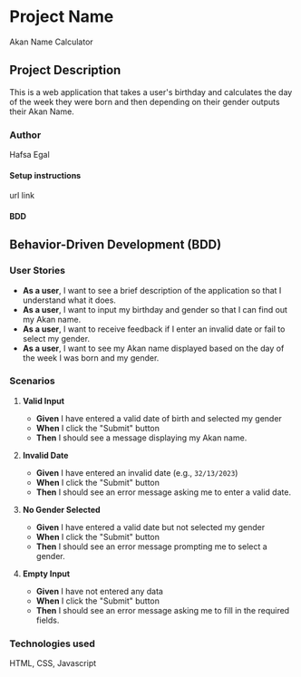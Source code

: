 # Project Name
Akan Name Calculator

## Project Description
This is a web application that takes a user's birthday and calculates the day of the week they were born and then depending on their gender outputs their Akan Name. 

### Author 
Hafsa Egal

#### Setup instructions
url link

#### BDD
## Behavior-Driven Development (BDD)

### User Stories
- **As a user**, I want to see a brief description of the application so that I understand what it does.
- **As a user**, I want to input my birthday and gender so that I can find out my Akan name.
- **As a user**, I want to receive feedback if I enter an invalid date or fail to select my gender.
- **As a user**, I want to see my Akan name displayed based on the day of the week I was born and my gender.

### Scenarios
1. **Valid Input**
   - **Given** I have entered a valid date of birth and selected my gender
   - **When** I click the "Submit" button
   - **Then** I should see a message displaying my Akan name.

2. **Invalid Date**
   - **Given** I have entered an invalid date (e.g., `32/13/2023`)
   - **When** I click the "Submit" button
   - **Then** I should see an error message asking me to enter a valid date.

3. **No Gender Selected**
   - **Given** I have entered a valid date but not selected my gender
   - **When** I click the "Submit" button
   - **Then** I should see an error message prompting me to select a gender.

4. **Empty Input**
   - **Given** I have not entered any data
   - **When** I click the "Submit" button
   - **Then** I should see an error message asking me to fill in the required fields.

### Technologies used
HTML, CSS, Javascript




